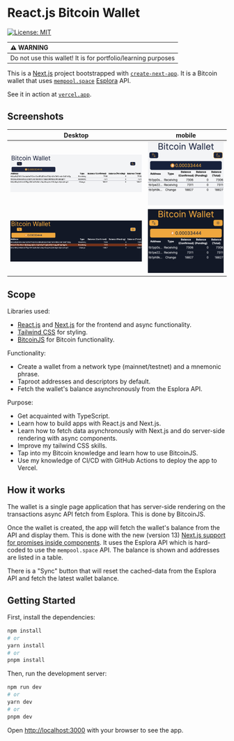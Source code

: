 # React.js Bitcoin Wallet

[![License: MIT](https://img.shields.io/badge/License-MIT-yellow.svg)](https://opensource.org/licenses/MIT)

| :warning: WARNING                                             |
| :------------------------------------------------------------ |
| Do not use this wallet! It is for portfolio/learning purposes |

This is a [Next.js](https://nextjs.org/) project bootstrapped with
[`create-next-app`](https://github.com/vercel/next.js/tree/canary/packages/create-next-app).
It is a Bitcoin wallet that uses [`mempool.space`](https://mempool.space/)
[Esplora](https://github.com/Blockstream/esplora/blob/master/API.md) API.

See it in action at [`vercel.app`](https://react-wallet-with-lasers.vercel.app/).

## Screenshots

| Desktop                                                                   | mobile                                                                  |
| ------------------------------------------------------------------------- | ----------------------------------------------------------------------- |
| <img src="screenshots/desktop-light.png" width="450" alt="desktop-light"> | <img src="screenshots/mobile-light.png" width="250" alt="mobile-light"> |
| <img src="screenshots/desktop-dark.png" width="450" alt="desktop-dark">   | <img src="screenshots/mobile-dark.png" width="250" alt="mobile-dark">   |

## Scope

Libraries used:

- [React.js](https://react.dev/) and [Next.js](https://nextjs.org/) for the
  frontend and async functionality.
- [Tailwind CSS](https://tailwindcss.com/) for styling.
- [BitcoinJS](https://github.com/bitcoinjs) for Bitcoin
  functionality.

Functionality:

- Create a wallet from a network type (mainnet/testnet) and a mnemonic phrase.
- Taproot addresses and descriptors by default.
- Fetch the wallet's balance asynchronously from the Esplora API.

Purpose:

- Get acquainted with TypeScript.
- Learn how to build apps with React.js and Next.js.
- Learn how to fetch data asynchronously with Next.js
  and do server-side rendering with async components.
- Improve my tailwind CSS skills.
- Tap into my Bitcoin knowledge and learn how to use BitcoinJS.
- Use my knowledge of CI/CD with GitHub Actions to deploy the app to Vercel.

## How it works

The wallet is a single page application that has server-side rendering
on the transactions async API fetch from Esplora.
This is done by BitcoinJS.

Once the wallet is created, the app will fetch the wallet's balance
from the API and display them.
This is done with the new (version 13) [Next.js support for promises inside components](https://nextjs.org/blog/next-13#data-fetching).
It uses the Esplora API which is hard-coded to use the `mempool.space` API.
The balance is shown and addresses are listed in a table.

There is a "Sync" button that will reset the cached-data from
the Esplora API and fetch the latest wallet balance.

## Getting Started

First, install the dependencies:

```bash
npm install
# or
yarn install
# or
pnpm install
```

Then, run the development server:

```bash
npm run dev
# or
yarn dev
# or
pnpm dev
```

Open [http://localhost:3000](http://localhost:3000) with your browser to see the app.
